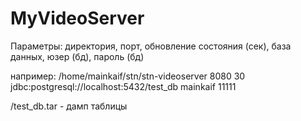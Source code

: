 # MyVideoServer

Параметры: директория, порт, обновление состояния (сек), база данных, юзер (бд), пароль (бд)  

например: /home/mainkaif/stn/stn-videoserver 8080 30 jdbc:postgresql://localhost:5432/test_db mainkaif 11111

/test_db.tar - дамп таблицы
